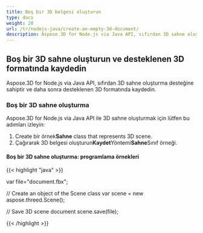 ```yaml
---
title: Boş bir 3D belgesi oluşturun
type: docs
weight: 20
url: /tr/nodejs-java/create-an-empty-3d-document/
description: Aspose.3D for Node.js via Java API, sıfırdan 3D sahne oluşturma desteğine sahiptir ve daha sonra desteklenen 3D formatında kaydedin.
---
```

##  **Boş bir 3D sahne oluşturun ve desteklenen 3D formatında kaydedin**
Aspose.3D for Node.js via Java API, sıfırdan 3D sahne oluşturma desteğine sahiptir ve daha sonra desteklenen 3D formatında kaydedin.
###  **Boş bir 3D sahne oluşturma**
Aspose.3D for Node.js via Java API ile 3D sahne oluşturmak için lütfen bu adımları izleyin:

1. Create bir örnek**Sahne** class that represents 3D scene.
1. Çağırarak 3D belgesi oluşturun**Kaydet**Yöntemi**Sahne**Sınıf örneği.
####  **Boş bir 3D sahne oluşturma: programlama örnekleri**
{{< highlight "java" >}}

var file="document.fbx";

// Create an object of the Scene class
var scene = new aspose.threed.Scene();

// Save 3D scene document
scene.save(file);

{{< /highlight >}}




